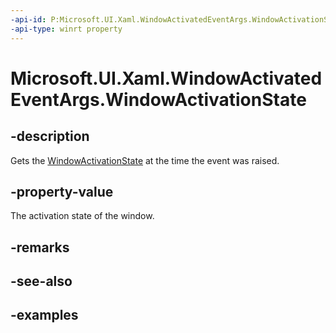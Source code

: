 ```yaml
---
-api-id: P:Microsoft.UI.Xaml.WindowActivatedEventArgs.WindowActivationState
-api-type: winrt property
---
```


# Microsoft.UI.Xaml.WindowActivatedEventArgs.WindowActivationState

<!--
public Microsoft.UI.Xaml.WindowActivationState WindowActivationState { get; }
-->

## -description

Gets the [WindowActivationState](windowactivationstate.md) at the time the event was raised.

## -property-value

The activation state of the window.

## -remarks

## -see-also

## -examples
